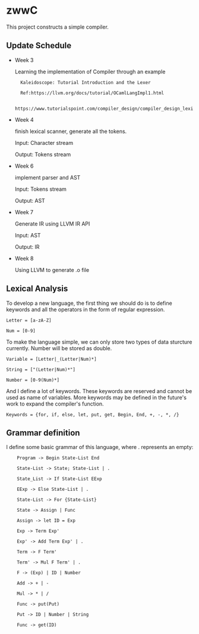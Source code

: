 # zwwC
This project constructs a simple compiler. 

## Update Schedule
* Week 3

	Learning the implementation of Compiler through an example
		

		Kaleidoscope: Tutorial Introduction and the Lexer
		
		Ref:https://llvm.org/docs/tutorial/OCamlLangImpl1.html
	
		https://www.tutorialspoint.com/compiler_design/compiler_design_lexical_analysis.htm

*  Week 4

	finish lexical scanner, generate all the tokens.
	
	Input: Character stream 
	
	Output: Tokens stream 

*  Week 6

	implement parser and AST
	
	Input: Tokens stream
	
	Output: AST

*  Week 7

	Generate IR using LLVM IR API
	
	Input: AST
	
	Output: IR

*  Week 8

	Using LLVM to generate .o file

## Lexical Analysis

To develop a new language, the first thing we should do is to define keywords and all the operators in the form of regular expression.

	Letter = [a-zA-Z]

	Num = [0-9]

To make the language simple, we can only store two types of data sturcture currently.  Number will be stored as double.

	Variable = [Letter|_(Letter|Num)*]

	String = ["(Letter|Num)*"]

	Number = [0-9(Num)*]

And I define a lot of keywords.  These keywords are reserved and cannot be used as name of variables.  More keywords may be defined in the future's work to expand the compiler's function.

	Keywords = {for, if, else, let, put, get, Begin, End, +, -, *, /}

## Grammar definition

I define some basic grammar of this language, where . represents an empty:

		Program -> Begin State-List End

		State-List -> State; State-List | .

		State_List -> If State-List EExp

		EExp -> Else State-List | .

		State-List -> For {State-List}

		State -> Assign | Func

		Assign -> let ID = Exp

		Exp -> Term Exp'

		Exp' -> Add Term Exp' | .

		Term -> F Term'

		Term' -> Mul F Term' | .

		F -> (Exp) | ID | Number

		Add -> + | -

		Mul -> * | /

		Func -> put(Put)
	
		Put -> ID | Number | String

		Func -> get(ID) 
